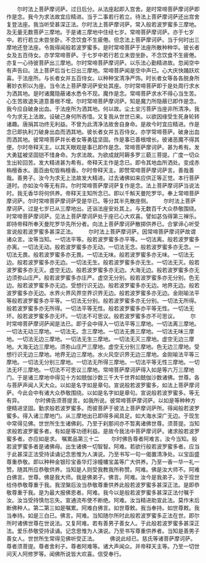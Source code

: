 <!-- { "loadSidebar": true } -->
　　尔时法上菩萨摩诃萨。过日后分。从法座起即入宫舍。是时常啼菩萨摩诃萨即作是念。我今为求法故宜应精进。当于二事若行若立。待法上菩萨摩诃萨还出宫舍复登法座。我当听受甚深正法。尔时法上菩萨摩诃萨。常入般若波罗蜜多三摩地。及无量无数菩萨三摩地。于是诸三摩地中住经七岁。常啼菩萨摩诃萨。亦于七岁中。若行若立未尝坐卧。不念饮食不生疲倦。但念法上菩萨摩诃萨。当于何时出三摩地还登法座。令我得闻般若波罗蜜多。是时常啼菩萨于法座所散种种华。彼长者女及五百侍女。亦学常啼菩萨。于七岁中若行若立未尝坐卧。不念饮食不生疲倦。亦复一心待彼菩萨出三摩地。尔时常啼菩萨摩诃萨。以乐法心勤精进故。忽闻空中有声告曰。法上菩萨后当七日出三摩地。常啼菩萨闻是空中声已。心大庆快踊跃欢喜。于法座所。与长者女并五百侍女。以种种宝清净严饰。时长者女等各各脱身所著妙衣积以为座。当令法上菩萨摩诃萨安处其座。尔时常啼菩萨即于是处周行求水为洒其地。是时诸魔隐蔽诸水悉令不现。魔作是念。常啼菩萨求水不得心当生苦。心生苦故退失道意善根不增。尔时常啼菩萨摩诃萨。知是魔力所隐蔽已即作是念。我今应自破身出血。于法座所为洒其地。何以故。尘土坌污菩萨当座非所清净。我今为求无上法故。设破己身何所吝惜。又复我从世世已来。以欲因缘受生死身轮转诸趣。唐捐其功终无利益。不曾为此清净法故舍自身命。是故今时宜应精进。作是念已即执利刀破身出血而洒其地。彼长者女并五百侍女。亦学常啼菩萨。破身出血而洒其地。彼常啼菩萨并长者女等勇猛坚固。作是事已善根增长。彼诸恶魔不得其便。尔时帝释天主。以其天眼观是事已即作是念。常啼菩萨摩诃萨。甚为希有。发大勇猛被坚固铠不惜身命。为求法故。为欲成就阿耨多罗三藐三菩提。广度一切众生出轮回苦。发大精进甚为希有。帝释天主作是念已。即令其地血所洒处。变成赤栴檀香水。面百由旬皆栴檀香。尔时帝释天主。即赞常啼菩萨摩诃萨言。善哉善哉。善男子。汝今为求无上法故发大精进。过去诸佛如来应供正等正觉。本行菩萨道时。亦如汝今等无有异。尔时常啼菩萨摩诃萨复作是念。法上菩萨摩诃萨当说法时。我无香华将何供养。帝释天主知所念已。即以千斛天曼陀罗华。奉上常啼菩萨摩诃萨。尔时常啼菩萨摩诃萨受是华已。等分其半先散座侧。
　　尔时法上菩萨摩诃萨。过是七岁已从三摩地出。还诣法座安处其上。与无数百千大众恭敬围绕。时常啼菩萨摩诃萨。见法上菩萨摩诃萨处于座已心大欢喜。譬如苾刍得第三禅乐。即持帝释所奉天曼陀罗华先所分者。向法上菩萨摩诃萨散掷供养已。合掌谛心听受宣说般若波罗蜜多甚深正法。
　　尔时法上菩萨摩诃萨。因常啼菩萨摩诃萨故谓诸众言。汝等当知。一切法平等。般若波罗蜜多亦平等。一切法离。般若波罗蜜多亦离。一切法无动。般若波罗蜜多亦无动。一切法无念。般若波罗蜜多亦无念。一切法无畏。般若波罗蜜多亦无畏。一切法无味。般若波罗蜜多亦无味。一切法无边。般若波罗蜜多亦无边。一切法无生。般若波罗蜜多亦无生。一切法无灭。般若波罗蜜多亦无灭。虚空无边。般若波罗蜜多亦无边。大海无边。般若波罗蜜多亦无边须弥山庄严。般若波罗蜜多亦庄严。虚空无分别。般若波罗蜜多亦无分别。色无边。般若波罗蜜多亦无边。受想行识无边。般若波罗蜜多亦无边。地界无边。般若波罗蜜多亦无边。水界火界风界空界识界无边。般若波罗蜜多亦无边。金刚喻法平等般若波罗蜜多亦平等。一切法无分别。般若波罗蜜多亦无分别。一切法无所得。般若波罗蜜多亦无所得。一切法平等无性。般若波罗蜜多亦平等无性。一切法无坏。般若波罗蜜多亦无坏。一切法不可思议。般若波罗蜜多亦不可思议。
　　尔时常啼菩萨摩诃萨闻是法已。即于会中得入一切法平等三摩地。一切法离三摩地。一切法无动三摩地。一切法无。念三摩地。一切法无畏三摩地。一切法无味三摩地。一切法无边三摩地。一切法无生三摩地。一切法无灭三摩地。虚空无边三摩地。大海无边三摩地。须弥山庄严三摩地。虚空无分别三摩地。色无边三摩地。受想行识无边三摩地。地界无边三摩地。水火风空识界无边三摩地。金刚喻法平等三摩地。一切法无分别三摩地。一切法无所得三摩地。一切法平等无性三摩地。一切法无坏三摩地。一切法不可思议三摩地。常啼菩萨摩诃萨得入如是等六万三摩地门。于是诸三摩地中得见十方如兢伽沙数三千大千世界如兢伽沙数诸佛。世尊。各与菩萨声闻人天大众。以如是名字如是章句。宣说般若波罗蜜多。如法上菩萨摩诃萨。今此会中有诸大众恭敬围绕。以如是名字如是章句。宣说般若波罗蜜多。等无有异。
　　尔时佛告须菩提言。如我所说。彼常啼菩萨摩诃萨。以如是等种种方便精进坚固。勤求般若波罗蜜多。而彼菩萨于彼法上菩萨摩诃萨所。得闻般若波罗蜜多。得入诸三摩地门。从三摩地出已即得多闻具足。如大海水深广无边。于现生中常得见佛。世世所生生诸佛刹。乃至于刹那间亦不暂离诸佛世尊。须菩提。当知求般若波罗蜜多者。有如是等功德利益。是故今我法中菩萨摩诃萨。诸求般若波罗蜜多者。亦应如是求。
嘱累品第三十二
　　尔时佛告尊者阿难言。汝今当知。般若波罗蜜多者是诸佛母。出生诸佛一切智智。阿难。若欲行般若波罗蜜多者。应当于此甚深正法受持读诵记念思惟为人演说。乃至书写一句一偈置清净处。以宝函盛尊重恭敬。即以种种金银珍宝香华灯涂幢幡宝盖等广大供养。乃至一香一华一礼一赞。随其所应恭敬供养。当知是人则受我教我所称赞。阿难。佛是汝大师不。阿难白佛言。世尊。佛是我大师。我是佛弟子。佛言。阿难。汝今是我弟子。汝于现世给侍恭敬尊重于我。我涅槃后汝当恭敬尊重供养此般若波罗蜜多甚深正法。是即恭敬尊重于我。是为最大报佛恩者。阿难。我今以是般若波罗蜜多甚深正法付嘱于汝。汝当受持慎勿忘失。宣通流布使不断绝。阿难。汝当精进助宣此法。莫作末后断佛种人。第二第三如是嘱累。阿难白佛言。如世尊敕。我当奉持。如世尊敕。我当奉持。如是三白已。佛言。阿难。当知随尔所时此般若波罗蜜多正法在世。即尔所时诸佛世尊在世说法。又复阿难。若有善男子善女人。于此般若波罗蜜多甚深正法。爱乐恭敬受持读诵。记念思惟为人演说。乃至书写尊重供养者。当知是善男子善女人。世世所生常得见佛听受正法。
　　佛说此经已。慈氏等诸菩萨摩诃萨。尊者须菩提。尊者舍利子。尊者阿难等。诸大声闻众。并帝释天主等。乃至一切世间天人阿修罗等。闻佛所说皆大欢喜。信受奉行。
